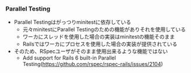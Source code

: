 ### Parallel Testing

* Parallel Testingはがっつりminitestに依存している
  * 元々minitestにParallel Testingのための機能がありそれを使用している
  * ワーカにスレッドを使用した場合の実装はminitestの機能そのまま
  * Railsではワーカにプロセスを使用した場合の実装が提供されている
* そのため、RSpecユーザがそのまま使用出来るような機能ではない
  * Add support for Rails 6 built-in Parallel Testing(https://github.com/rspec/rspec-rails/issues/2104)
